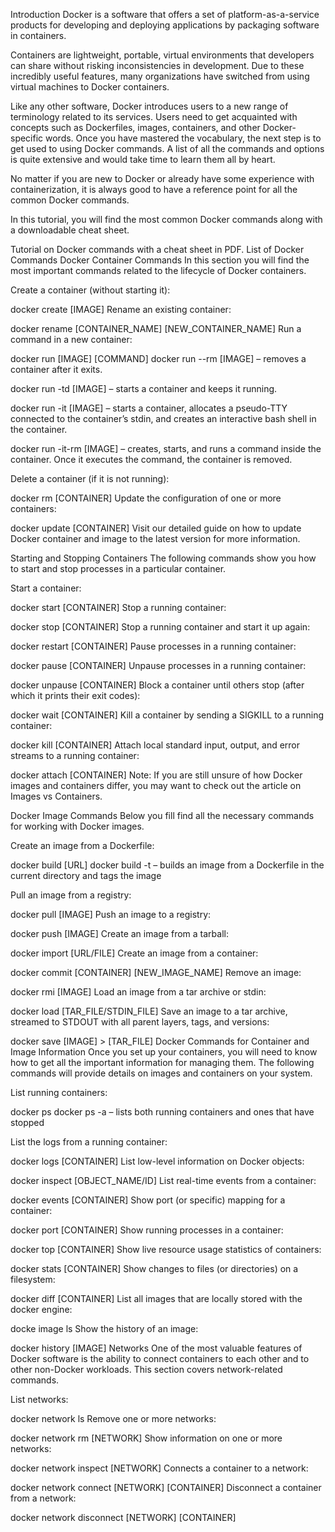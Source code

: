 
Introduction
Docker is a software that offers a set of platform-as-a-service products for developing and deploying applications by packaging software in containers.

Containers are lightweight, portable, virtual environments that developers can share without risking inconsistencies in development. Due to these incredibly useful features, many organizations have switched from using virtual machines to Docker containers.

Like any other software, Docker introduces users to a new range of terminology related to its services. Users need to get acquainted with concepts such as Dockerfiles, images, containers, and other Docker-specific words. Once you have mastered the vocabulary, the next step is to get used to using Docker commands. A list of all the commands and options is quite extensive and would take time to learn them all by heart.

No matter if you are new to Docker or already have some experience with containerization, it is always good to have a reference point for all the common Docker commands.

In this tutorial, you will find the most common Docker commands along with a downloadable cheat sheet. 

Tutorial on Docker commands with a cheat sheet in PDF.
List of Docker Commands
Docker Container Commands
In this section you will find the most important commands related to the lifecycle of Docker containers.

Create a container (without starting it):

docker create [IMAGE]
Rename an existing container:

docker rename [CONTAINER_NAME] [NEW_CONTAINER_NAME]
Run a command in a new container:

docker run [IMAGE] [COMMAND]
docker run --rm [IMAGE] – removes a container after it exits.

docker run -td [IMAGE] – starts a container and keeps it running.

docker run -it [IMAGE] – starts a container, allocates a pseudo-TTY connected to the container’s stdin, and creates an interactive bash shell in the container.

docker run -it-rm [IMAGE] – creates, starts, and runs a command inside the container. Once it executes the command, the container is removed.

Delete a container (if it is not running):

docker rm [CONTAINER]
Update the configuration of one or more containers:

docker update [CONTAINER]
Visit our detailed guide on how to update Docker container and image to the latest version for more information.

Starting and Stopping Containers
The following commands show you how to start and stop processes in a particular container.

Start a container:

docker start [CONTAINER]
Stop a running container:

docker stop [CONTAINER]
Stop a running container and start it up again:

docker restart [CONTAINER]
Pause processes in a running container:

docker pause [CONTAINER]
Unpause processes in a running container:

docker unpause [CONTAINER]
Block a container until others stop (after which it prints their exit codes):

docker wait [CONTAINER]
Kill a container by sending a SIGKILL to a running container:

docker kill [CONTAINER]
Attach local standard input, output, and error streams to a running container:

docker attach [CONTAINER]
Note: If you are still unsure of how Docker images and containers differ, you may want to check out the article on Images vs Containers.

Docker Image Commands
Below you fill find all the necessary commands for working with Docker images.

Create an image from a Dockerfile:

docker build [URL]
docker build -t – builds an image from a Dockerfile in the current directory and tags the image

Pull an image from a registry:

docker pull [IMAGE]
Push an image to a registry:

docker push [IMAGE]
Create an image from a tarball:

docker import [URL/FILE]
Create an image from a container:

docker commit [CONTAINER] [NEW_IMAGE_NAME]
Remove an image:

docker rmi [IMAGE]
Load an image from a tar archive or stdin:

docker load [TAR_FILE/STDIN_FILE]
Save an image to a tar archive, streamed to STDOUT with all parent layers, tags, and versions:

docker save [IMAGE] > [TAR_FILE]
Docker Commands for Container and Image Information
Once you set up your containers, you will need to know how to get all the important information for managing them. The following commands will provide details on images and containers on your system.

List running containers:

docker ps
docker ps -a – lists both running containers and ones that have stopped

List the logs from a running container:

docker logs [CONTAINER]
List low-level information on Docker objects:

docker inspect [OBJECT_NAME/ID]
List real-time events from a container:

docker events [CONTAINER]
Show port (or specific) mapping for a container:

docker port [CONTAINER]
Show running processes in a container:

docker top [CONTAINER]
Show live resource usage statistics of containers:

docker stats [CONTAINER]
Show changes to files (or directories) on a filesystem:

docker diff [CONTAINER]
List all images that are locally stored with the docker engine:

docke image ls
Show the history of an image:

docker history [IMAGE]
Networks
One of the most valuable features of Docker software is the ability to connect containers to each other and to other non-Docker workloads. This section covers network-related commands.

List networks:

docker network ls
Remove one or more networks:

docker network rm [NETWORK]
Show information on one or more networks:

docker network inspect [NETWORK]
Connects a container to a network:

docker network connect [NETWORK] [CONTAINER]
Disconnect a container from a network:

docker network disconnect [NETWORK] [CONTAINER]